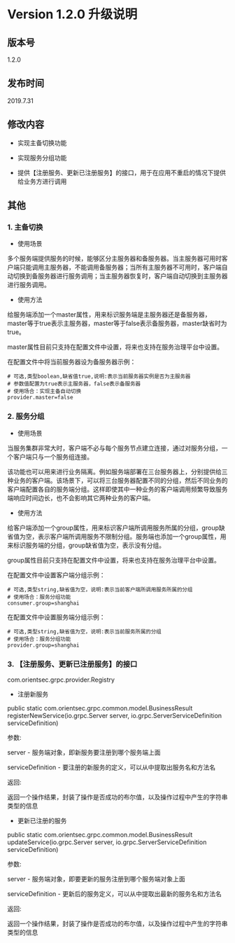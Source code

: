 # Version 1.2.0 升级说明

## 版本号

1.2.0

## 发布时间

2019.7.31


## 修改内容

- 实现主备切换功能

- 实现服务分组功能

- 提供【注册服务、更新已注册服务】的接口，用于在应用不重启的情况下提供给业务方进行调用


## 其他

### 1. 主备切换

- 使用场景

多个服务端提供服务的时候，能够区分主服务器和备服务器。当主服务器可用时客户端只能调用主服务器，不能调用备服务器；当所有主服务器不可用时，客户端自动切换到备服务器进行服务调用；当主服务器恢复时，客户端自动切换到主服务器进行服务调用。

- 使用方法

给服务端添加一个master属性，用来标识服务端是主服务器还是备服务器，master等于true表示主服务器，master等于false表示备服务器，master缺省时为true。

master属性目前只支持在配置文件中设置，将来也支持在服务治理平台中设置。

在配置文件中将当前服务器设为备服务器示例：

    # 可选,类型boolean,缺省值true,说明:表示当前服务器实例是否为主服务器
    # 参数值配置为true表示主服务器，false表示备服务器
    # 使用场合：实现主备自动切换
    provider.master=false

### 2. 服务分组

- 使用场景

当服务集群非常大时，客户端不必与每个服务节点建立连接，通过对服务分组，一个客户端只与一个服务组连接。

该功能也可以用来进行业务隔离。例如服务端部署在三台服务器上，分别提供给三种业务的客户端。该场景下，可以将三台服务器配置不同的分组，然后不同业务的客户端配置各自的服务端分组。这样即使其中一种业务的客户端调用频繁导致服务端响应时间边长，也不会影响其它两种业务的客户端。

- 使用方法

给客户端添加一个group属性，用来标识客户端所调用服务所属的分组，group缺省值为空，表示客户端所调用服务不限制分组。服务端也添加一个group属性，用来标识服务端的分组，group缺省值为空，表示没有分组。


group属性目前只支持在配置文件中设置，将来也支持在服务治理平台中设置。

在配置文件中设置客户端分组示例：

	# 可选,类型string,缺省值为空，说明:表示当前客户端所调用服务所属的分组
	# 使用场合：服务分组功能
	consumer.group=shanghai

在配置文件中设置服务端分组示例：

    # 可选,类型string,缺省值为空，说明:表示当前服务所属的分组
    # 使用场合：服务分组功能
    provider.group=shanghai


### 3. 【注册服务、更新已注册服务】的接口

com.orientsec.grpc.provider.Registry

- 注册新服务

public static com.orientsec.grpc.common.model.BusinessResult registerNewService(io.grpc.Server server,
                                                                                io.grpc.ServerServiceDefinition serviceDefinition)

参数:

server - 服务端对象，即新服务要注册到哪个服务端上面

serviceDefinition - 要注册的新服务的定义，可以从中提取出服务名和方法名

返回:

返回一个操作结果，封装了操作是否成功的布尔值，以及操作过程中产生的字符串类型的信息

- 更新已注册的服务

public static com.orientsec.grpc.common.model.BusinessResult updateService(io.grpc.Server server,
                                                                           io.grpc.ServerServiceDefinition serviceDefinition)

参数:

server - 服务端对象，即要更新的服务注册到哪个服务端对象上面

serviceDefinition - 更新后的服务定义，可以从中提取出最新的服务名和方法名

返回:

返回一个操作结果，封装了操作是否成功的布尔值，以及操作过程中产生的字符串类型的信息